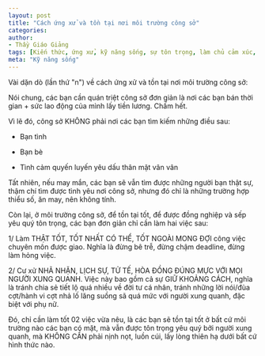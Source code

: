 ```yaml
---
layout: post
title: "Cách ứng xử và tồn tại nơi môi trường công sở"
categories:
author:
- Thầy Giáo Giảng
tags: [Kiến thức, ứng xử, kỹ năng sống, sự tôn trọng, làm chủ cảm xúc, trung tâm của chính mình]
meta: "Kỹ năng sống"
---
```

Vài dặn dò (lần thứ "n") về cách ứng xử và tồn tại nơi môi trường công sở:

Nói chung, các bạn cần quán triệt công sở đơn giản là nơi các bạn bán thời gian + sức lao động của mình lấy tiền lương. Chấm hết.

Vì lẽ đó, công sở KHÔNG phải nơi các bạn tìm kiếm những điều sau:

- Bạn tình

- Bạn bè

- Tình cảm quyến luyến yêu dấu thân mật vân vân

Tất nhiên, nếu may mắn, các bạn sẽ vẫn tìm được những người bạn thật sự, thậm chí tìm được tình yêu nơi công sở, nhưng đó chỉ là những trường hợp thiểu số, ăn may, nên không tính.

Còn lại, ở môi trường công sở, để tồn tại tốt, để được đồng nghiệp và sếp yêu quý tôn trọng, các bạn đơn giản chỉ cần làm hai việc sau:

1/ Làm THẬT TỐT, TỐT NHẤT CÓ THỂ, TỐT NGOÀI MONG ĐỢI công việc chuyên môn được giao. Nghĩa là đừng bê trễ, đừng chậm deadline, đừng làm hỏng việc.

2/ Cư xử NHÃ NHẶN, LỊCH SỰ, TỬ TẾ, HÒA ĐỒNG ĐÚNG MỰC VỚI MỌI NGƯỜI XUNG QUANH. Việc này bao gồm cả sự GIỮ KHOẢNG CÁCH, nghĩa là tránh chia sẻ tiết lộ quá nhiều về đời tư cá nhân, tránh những lời nói/đùa cợt/hành vi cợt nhả lố lăng suồng sã quá mức với người xung quanh, đặc biệt với phụ nữ.

Đó, chỉ cần làm tốt 02 việc vừa nêu, là các bạn sẽ tồn tại tốt ở bất cứ môi trường nào các bạn có mặt, mà vẫn được tôn trọng yêu quý bởi người xung quanh, mà KHÔNG CẦN phải nịnh nọt, luồn cúi, lấy lòng thiên hạ dưới bất cứ hình thức nào.
<!--excerpt.s-->